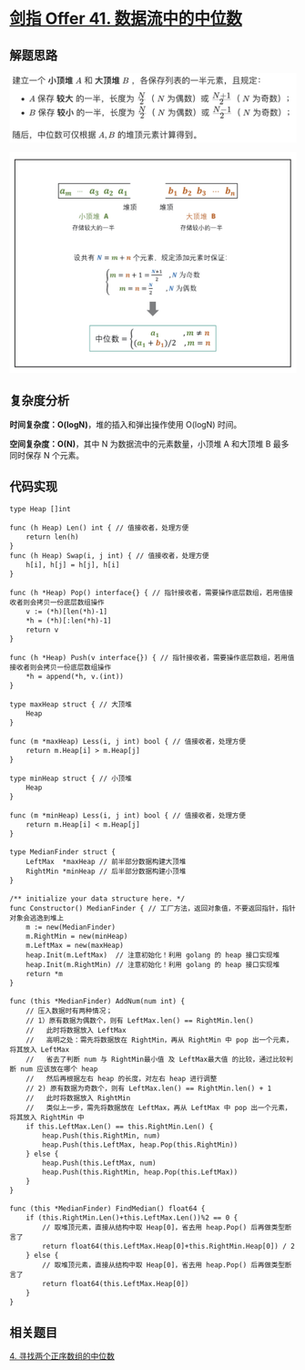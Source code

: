 # [剑指 Offer 41. 数据流中的中位数](https://leetcode-cn.com/problems/shu-ju-liu-zhong-de-zhong-wei-shu-lcof/)

## 解题思路

![8009FF9B-4BED-481C-83EE-FC157D22522B](images/8009FF9B-4BED-481C-83EE-FC157D22522B.png)

![3D78A7EA-EA15-4B4D-8F7B-B4482F81DE13](images/3D78A7EA-EA15-4B4D-8F7B-B4482F81DE13.png)

## 复杂度分析

**时间复杂度：O(logN)**，堆的插入和弹出操作使用 O(log⁡N) 时间。

**空间复杂度：O(N)**，其中 N 为数据流中的元素数量，小顶堆 A 和大顶堆 B 最多同时保存 N 个元素。 

## 代码实现

```golang
type Heap []int

func (h Heap) Len() int { // 值接收者，处理方便
	return len(h)
}
func (h Heap) Swap(i, j int) { // 值接收者，处理方便
	h[i], h[j] = h[j], h[i]
}

func (h *Heap) Pop() interface{} { // 指针接收者，需要操作底层数组，若用值接收者则会拷贝一份底层数组操作
	v := (*h)[len(*h)-1]
	*h = (*h)[:len(*h)-1]
	return v
}

func (h *Heap) Push(v interface{}) { // 指针接收者，需要操作底层数组，若用值接收者则会拷贝一份底层数组操作
	*h = append(*h, v.(int))
}

type maxHeap struct { // 大顶堆
	Heap
}

func (m *maxHeap) Less(i, j int) bool { // 值接收者，处理方便
	return m.Heap[i] > m.Heap[j]
}

type minHeap struct { // 小顶堆
	Heap
}

func (m *minHeap) Less(i, j int) bool { // 值接收者，处理方便
	return m.Heap[i] < m.Heap[j]
}

type MedianFinder struct {
	LeftMax  *maxHeap // 前半部分数据构建大顶堆
	RightMin *minHeap // 后半部分数据构建小顶堆
}

/** initialize your data structure here. */
func Constructor() MedianFinder { // 工厂方法，返回对象值，不要返回指针，指针对象会逃逸到堆上
	m := new(MedianFinder)
	m.RightMin = new(minHeap)
	m.LeftMax = new(maxHeap)
	heap.Init(m.LeftMax)  // 注意初始化！利用 golang 的 heap 接口实现堆
	heap.Init(m.RightMin) // 注意初始化！利用 golang 的 heap 接口实现堆
	return *m
}

func (this *MedianFinder) AddNum(num int) {
	// 压入数据时有两种情况；
	// 1）原有数据为偶数个，则有 LeftMax.len() == RightMin.len()
	//   此时将数据放入 LeftMax
	//   高明之处：需先将数据放在 RightMin，再从 RightMin 中 pop 出一个元素，将其放入 LeftMax
	//   省去了判断 num 与 RightMin最小值 及 LeftMax最大值 的比较，通过比较判断 num 应该放在哪个 heap
	//   然后再根据左右 heap 的长度，对左右 heap 进行调整
	// 2) 原有数据为奇数个，则有 LeftMax.len() == RightMin.len() + 1
	//   此时将数据放入 RightMin
	//   类似上一步，需先将数据放在 LeftMax，再从 LeftMax 中 pop 出一个元素，将其放入 RightMin 中
	if this.LeftMax.Len() == this.RightMin.Len() {
		heap.Push(this.RightMin, num)
		heap.Push(this.LeftMax, heap.Pop(this.RightMin))
	} else {
		heap.Push(this.LeftMax, num)
		heap.Push(this.RightMin, heap.Pop(this.LeftMax))
	}
}

func (this *MedianFinder) FindMedian() float64 {
	if (this.RightMin.Len()+this.LeftMax.Len())%2 == 0 {
		// 取堆顶元素，直接从结构中取 Heap[0]，省去用 heap.Pop() 后再做类型断言了
		return float64(this.LeftMax.Heap[0]+this.RightMin.Heap[0]) / 2
	} else {
		// 取堆顶元素，直接从结构中取 Heap[0]，省去用 heap.Pop() 后再做类型断言了
		return float64(this.LeftMax.Heap[0])
	}
}
```

## 相关题目

[4. 寻找两个正序数组的中位数](https://github.com/WTongStudio/LeetCode/blob/master/算法/二分法/4.%20寻找两个正序数组的中位数.md)